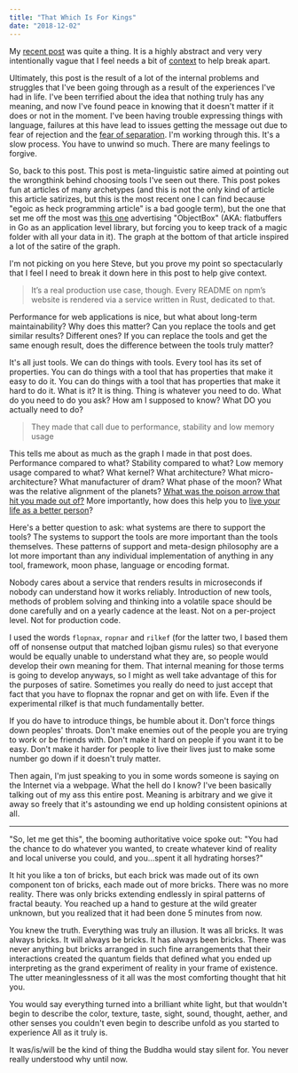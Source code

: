 ```yaml
---
title: "That Which Is For Kings"
date: "2018-12-02"
---
```


My [recent post](/blog/experimental-rilkef-2018-11-30) was quite a thing. It is a highly abstract and very very intentionally vague that I feel needs a bit of [context](https://godoc.org/context) to help break apart.

Ultimately, this post is the result of a lot of the internal problems and struggles that I've been going through as a result of the experiences I've had in life. I've been terrified about the idea that nothing truly has any meaning, and now I've found peace in knowing that it doesn't matter if it does or not in the moment. I've been having trouble expressing things with language, failures at this have lead to issues getting the message out due to fear of rejection and the [fear of separation](/blog/fear-07-24-2018). I'm working through this. It's a slow process. You have to unwind so much. There are many feelings to forgive.

So, back to this post. This post is meta-linguistic satire aimed at pointing out the wrongthink behind choosing tools I've seen out there. This post pokes fun at articles of many archetypes (and this is not the only kind of article this article satirizes, but this is the most recent one I can find because "egoic as heck programming article" is a bad google term), but the one that set me off the most was [this one](https://objectbox.io/go-objectbox-golang/) advertising "ObjectBox" (AKA: flatbuffers in Go as an application level library, but forcing you to keep track of a magic folder with all your data in it). The graph at the bottom of that article inspired a lot of the satire of the graph.

I'm not picking on you here Steve, but you prove my point so spectacularly that I feel I need to break it down here in this post to help give context.

> It’s a real production use case, though. Every README on npm’s website is rendered via a service written in Rust, dedicated to that.

Performance for web applications is nice, but what about long-term maintainability? Why does this matter? Can you replace the tools and get similar results? Different ones? If you can replace the tools and get the same enough result, does the difference between the tools truly matter? 

It's all just tools. We can do things with tools. Every tool has its set of properties. You can do things with a tool that has properties that make it easy to do it. You can do things with a tool that has properties that make it hard to do it. What is it? It is thing. Thing is whatever you need to do. What do you need to do you ask? How am I supposed to know? What DO you actually need to do?

> They made that call due to performance, stability and low memory usage

This tells me about as much as the graph I made in that post does. Performance compared to what? Stability compared to what? Low memory usage compared to what? What kernel? What architecture? What micro-architecture? What manufacturer of dram? What phase of the moon? What was the relative alignment of the planets? [What was the poison arrow that hit you made out of?](https://en.wikipedia.org/wiki/Parable_of_the_Poisoned_Arrow) More importantly, how does this help you to [live your life as a better person](https://write.as/excerpts/how-a-spiritual-person-behaves)?

Here's a better question to ask: what systems are there to support the tools? The systems to support the tools are more important than the tools themselves. These patterns of support and meta-design philosophy are a lot more important than any individual implementation of anything in any tool, framework, moon phase, language or encoding format.

Nobody cares about a service that renders results in microseconds if nobody can understand how it works reliably. Introduction of new tools, methods of problem solving and thinking into a volatile space should be done carefully and on a yearly cadence at the least. Not on a per-project level. Not for production code. 

I used the words `flopnax`, `ropnar` and `rilkef` (for the latter two, I based them off of nonsense output that matched lojban gismu rules) so that everyone would be equally unable to understand what they are, so people would develop their own meaning for them. That internal meaning for those terms is going to develop anyways, so I might as well take advantage of this for the purposes of satire. Sometimes you really do need to just accept that fact that you have to flopnax the ropnar and get on with life. Even if the experimental rilkef is that much fundamentally better. 

If you do have to introduce things, be humble about it. Don't force things down peoples' throats. Don't make enemies out of the people you are trying to work or be friends with. Don't make it hard on people if you want it to be easy. Don't make it harder for people to live their lives just to make some number go down if it doesn't truly matter.

Then again, I'm just speaking to you in some words someone is saying on the Internet via a webpage. What the hell do I know? I've been basically talking out of my ass this entire post. Meaning is arbitrary and we give it away so freely that it's astounding we end up holding consistent opinions at all. 

---

"So, let me get this", the booming authoritative voice spoke out: "You had the chance to do whatever you wanted, to create whatever kind of reality and local universe you could, and you...spent it all hydrating horses?"

It hit you like a ton of bricks, but each brick was made out of its own component ton of bricks, each made out of more bricks. There was no more reality. There was only bricks extending endlessly in spiral patterns of fractal beauty. You reached up a hand to gesture at the wild greater unknown, but you realized that it had been done 5 minutes from now.

You knew the truth. Everything was truly an illusion. It was all bricks. It was always bricks. It will always be bricks. It has always been bricks. There was never anything but bricks arranged in such fine arrangements that their interactions created the quantum fields that defined what you ended up interpreting as the grand experiment of reality in your frame of existence. The utter meaninglessness of it all was the most comforting thought that hit you.

You would say everything turned into a brilliant white light, but that wouldn't begin to describe the color, texture, taste, sight, sound, thought, aether, and other senses you couldn't even begin to describe unfold as you started to experience All as it truly is.

It was/is/will be the kind of thing the Buddha would stay silent for. You never really understood why until now.
